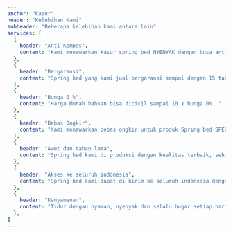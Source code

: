 ```yaml
---
anchor: "Kasur"
header: "Kelebihan Kami"
subheader: "Beberapa kelebihan kami antara lain"
services: [
  {
    header: "Anti Kempes",
    content: "Kami menawarkan kasur spring bed NYENYAK dengan busa anti kempes."
  },
  {
    header: "Bergaransi",
    content: "Spring bed yang kami jual bergaransi sampai dengan 15 tahun."
  },
  {
    header: "Bunga 0 %",
    content: "Harga Murah bahkan bisa dicicil sampai 10 x bunga 0%. "
  },
  {
    header: "Bebas Ongkir",
    content: "Kami menawarkan bebas ongkir untuk produk Spring bed SPEQ."
  },
  {
    header: "Awet dan tahan lama",
    content: "Spring bed kami di produksi dengan kualitas terbaik, sehingga lebih awet."
  },
  {
    header: "Akses ke seluruh indonesia",
    content: "Spring bed kami dapat di kirim ke seluruh indonesia dengan cara di vaccum."
  },
  {
    header: "Kenyamanan",
    content: "Tidur dengan nyaman, nyenyak dan selalu bugar setiap hari gunakan spring bed SPEQ."
  },
]
---
```

